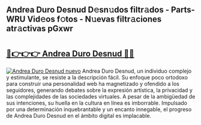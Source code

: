 ## Andrea Duro Desnud D𝚎sn𝚞dos filtr𝚊dos - Parts-WRU Vid𝚎os f𝚘tos - N𝚞evas filtr𝚊ciones atr𝚊ctivas pGxwr

# <h2><a href="http://mb2gln.tromn.icu/?c=Andrea+Duro+Desnud">🔗👉👉👉 Andrea Duro Desnud 🔗🔗</a></h2>

[![Andrea Duro Desnud nuevo](https://i.imgur.com/pEAQMta.gif)](http://mb2gln.tromn.icu/?c=Andrea+Duro+Desnud)
Andrea Duro Desnud, un individuo complejo y estimulante, se resiste a la descripción fácil. Su enfoque poco ortodoxo para construir una personalidad web ha magnetizado y ofendido a los seguidores, generando debates sobre la expresión artística, la privacidad y las complejidades de las sociedades virtuales. A pesar de la ambigüedad de sus intenciones, su huella en la cultura en línea es imborrable. Impulsado por una determinación inquebrantable y un encanto innegable, el progreso de Andrea Duro Desnud en el ámbito digital es implacable.
